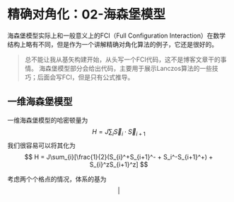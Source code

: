 # 精确对角化：02-海森堡模型

海森堡模型实际上和一般意义上的FCI（Full Configuration Interaction）在数学结构上略有不同，但是作为一个讲解精确对角化算法的例子，它还是很好的。

> 总不能让我从基矢构建开始，从头写一个FCI代码，这不是博客文章干的事情。 海森堡模型部分会给出代码，主要用于展示Lanczos算法的一些技巧；后面会写FCI，但是只有公式推导。

## 一维海森堡模型

一维海森堡模型的哈密顿量为
$$
H = J\sum_{i}\vec{S}_{i} \cdot \vec{S}_{i+1}
$$
我们很容易可以将其化为
$$
H = J\sum_{i}[\frac{1}{2}(S_{i}^+S_{i+1}^- + S_i^-S_{i+1}^+) + S_{i}^zS_{i+1}^z]
$$

考虑两个个格点的情况，体系的基为
$$
|
$$